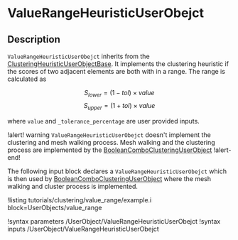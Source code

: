 # ValueRangeHeuristicUserObejct

## Description

`ValueRangeHeuristicUserObejct` inherits from the [ClusteringHeuristicUserObjectBase](ClusteringHeuristicUserObjectBase.md).
It implements the clustering heuristic if the scores of two adjacent
elements are both with in a range. The range is calculated as

$$S_{lower} = (1-tol) \times value $$
$$S_{upper} = (1+tol) \times value $$

where `value` and `_tolerance_percentage`  are user provided inputs.


!alert! warning
`ValueRangeHeuristicUserObejct` doesn't implement the clustering and mesh walking process.  Mesh walking and the clustering process are implemented
by the [BooleanComboClusteringUserObject](BooleanComboClusteringUserObject.md)
!alert-end!

The following input block declares a `ValueRangeHeuristicUserObejct` which
is then used by [BooleanComboClusteringUserObject](BooleanComboClusteringUserObject.md)
where the mesh walking and cluster process is implemented.

!listing tutorials/clustering/value_range/example.i
block=UserObjects/value_range

!syntax parameters /UserObject/ValueRangeHeuristicUserObejct
!syntax inputs /UserObject/ValueRangeHeuristicUserObejct